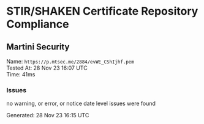 # STIR/SHAKEN Certificate Repository Compliance

## Martini Security

Name: `https://p.mtsec.me/2884/evWE_CShIjhf.pem`\
Tested At: 28 Nov 23 16:07 UTC\
Time: 41ms

### Issues

no warning, or error, or notice date level issues were found

Generated: 28 Nov 23 16:15 UTC